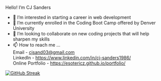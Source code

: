 Hello! I’m CJ Sanders

- 👀 I’m interested in starting a career in web development
- 🌱 I’m currently enrolled in the Coding Boot Camp offered by Denver University
- 💞️ I’m looking to collaborate on new coding projects that will help sharpen my skills
- 📫 How to reach me ...<br>
    Email  -  cjsand03@gmail.com<br>
    LinkedIn  -  https://www.linkedin.com/in/cj-sanders1986/<br>
    Online Portfolio - https://esotericz.github.io/portfolio/
    
[![GitHub Streak](https://github-readme-streak-stats.herokuapp.com/?user=EsotericZ&theme=nightowl)](https://git.io/streak-stats)

<!---
EsotericZ/EsotericZ is a ✨ special ✨ repository because its `README.md` (this file) appears on your GitHub profile.
You can click the Preview link to take a look at your changes.
--->
